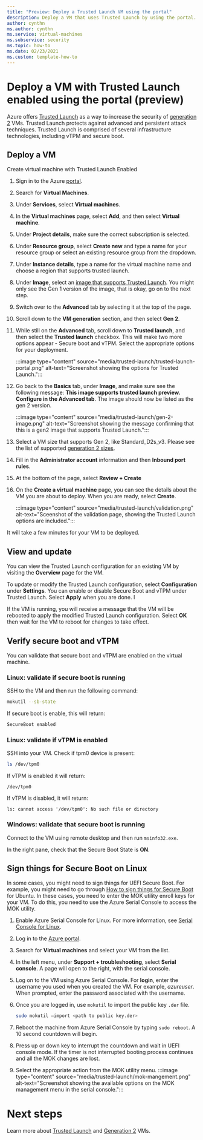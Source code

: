 ```yaml
---
title: "Preview: Deploy a Trusted Launch VM using the portal"
description: Deploy a VM that uses Trusted Launch by using the portal. 
author: cynthn
ms.author: cynthn
ms.service: virtual-machines
ms.subservice: security
ms.topic: how-to 
ms.date: 02/23/2021
ms.custom: template-how-to 
---
```


# Deploy a VM with Trusted Launch enabled using the portal (preview)

Azure offers [Trusted Launch](trusted-launch.md) as a way to increase the security of [generation 2](generation-2.md) VMs. Trusted Launch protects against advanced and persistent attack techniques. Trusted Launch is comprised of several infrastructure technologies, including vTPM and secure boot.

## Deploy a VM
Create virtual machine with Trusted Launch Enabled
1. Sign in to the Azure [portal](https://portal.azure.com).
1. Search for **Virtual Machines**.
2. Under **Services**, select **Virtual machines**.
3. In the **Virtual machines** page, select **Add**, and then select **Virtual machine**.
4. Under **Project details**, make sure the correct subscription is selected.
5. Under **Resource group**, select **Create new** and type a name for your resource group or select an existing resource group from the dropdown.
5. Under **Instance details**, type a name for the virtual machine name and choose a region that supports trusted launch.
1. Under **Image**, select an [image that supports Trusted Launch](trusted-launch.md#public-preview-limitations). You might only see the Gen 1 version of the image, that is okay, go on to the next step.
1. Switch over to the **Advanced** tab by selecting it at the top of the page.
1. Scroll down to the **VM generation** section, and then select **Gen 2**.
1. While still on the **Advanced** tab, scroll down to **Trusted launch**, and then select the **Trusted launch** checkbox. This will make two more options appear - Secure boot and vTPM. Select the appropriate options for your deployment.

    :::image type="content" source="media/trusted-launch/trusted-launch-portal.png" alt-text="Screenshot showing the options for Trusted Launch.":::

1. Go back to the **Basics** tab, under **Image**, and make sure see the following message: **This image supports trusted launch preview. Configure in the Advanced tab**. The image should now be listed as the gen 2 version.

    :::image type="content" source="media/trusted-launch/gen-2-image.png" alt-text="Screenshot showing the message confirming that this is a gen2 image that supports Trusted Launch.":::

7.	Select a VM size that supports Gen 2, like Standard_D2s_v3. Please see the list of supported [generation 2 sizes](generation-2.md#generation-2-vm-sizes).
8.	Fill in the **Administrator account** information and then **Inbound port rules**.
10.	At the bottom of the page, select **Review + Create**
11.	On the **Create a virtual machine** page, you can see the details about the VM you are about to deploy. When you are ready, select **Create**.

    :::image type="content" source="media/trusted-launch/validation.png" alt-text="Sceenshot of the validation page, showing the Trusted Launch options are included.":::


It will take a few minutes for your VM to be deployed. 

## View and update

You can view the Trusted Launch configuration for an existing VM by visiting the **Overview** page for the VM.

To update or modify the Trusted Launch configuration, select **Configuration** under **Settings**. You can enable or disable Secure Boot and vTPM under Trusted Launch. Select **Apply** when you are done. I

If the VM is running, you will receive a message  that the VM will be rebooted to apply the modified Trusted Launch configuration. Select **OK** then wait for the VM to reboot for changes to take effect.


## Verify secure boot and vTPM

You can validate that secure boot and vTPM are enabled on the virtual machine.
	
### Linux: validate if secure boot is running

SSH to the VM and then run the following command: 

```bash
mokutil --sb-state
```

If secure boot is enable, this will return:
 
```bash
SecureBoot enabled 
```

### Linux: validate if vTPM is enabled

SSH into your VM. Check if tpm0 device is present: 

```bash
ls /dev/tpm0
```

If vTPM is enabled it will return:

```output
/dev/tpm0
```

If vTPM is disabled, it will return:

```output
ls: cannot access '/dev/tpm0': No such file or directory
```


### Windows: validate that secure boot is running 

Connect to the VM using remote desktop and then run `msinfo32.exe`.

In the right pane, check that the Secure Boot State is **ON**.
 
## Sign things for Secure Boot on Linux

In some cases, you might need to sign things for UEFI Secure Boot.  For example, you might need to go through [How to sign things for Secure Boot](https://ubuntu.com/blog/how-to-sign-things-for-secure-boot) for Ubuntu. In these cases, you need to enter the MOK utility enroll keys for your VM. To do this, you need to use the Azure Serial Console to access the MOK utility.

1.	Enable Azure Serial Console for Linux. For more information, see [Serial Console for Linux](serial-console-linux.md).
2. Log in to the [Azure portal](https://portal.azure.com).
1. Search for **Virtual machines** and select your VM from the list.
1. In the left menu, under **Support + troubleshooting**, select **Serial console**. A page will open to the right, with the serial console.
2.	Log on to the VM using Azure Serial Console. For **login**, enter the username you used when you created the VM. For example, *azureuser*. When prompted, enter the password associated with the username.
3.	Once you are logged in, use `mokutil` to import the public key `.der` file.

    ```bash
    sudo mokutil –import <path to public key.der> 
    ```
4.	Reboot the machine from Azure Serial Console by typing `sudo reboot`. A 10 second countdown will begin.
6.	Press up or down key to interrupt the countdown and wait in UEFI console mode. If the timer is not interrupted booting process continues and all the MOK changes are lost.
7.	Select the appropriate action from the MOK utility menu.
:::image type="content" source="media/trusted-launch/mok-mangement.png" alt-text="Screenshot showing the available options on the MOK management menu in the serial console.":::


# Next steps

Learn more about [Trusted Launch](trusted-launch.md) and [Generation 2](generation-2.md) VMs.
